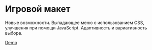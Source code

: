 # Игровой макет
Новые возможности. Выпадающее меню с использованием CSS, улучшения при помощи JavaScript. Адаптивность и вариативность выбора.

[Demo](https://MichaelLegedza.github.io/Xbox/ "Xbox") 
